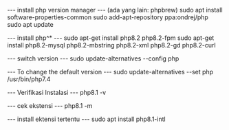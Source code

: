 --- install php version manager --- (ada yang lain: phpbrew)
sudo apt install software-properties-common
sudo add-apt-repository ppa:ondrej/php
sudo apt update


--- install php^* ---
sudo apt-get install php8.2 php8.2-fpm
sudo apt-get install php8.2-mysql php8.2-mbstring php8.2-xml php8.2-gd php8.2-curl

--- switch version ---
sudo update-alternatives --config php


--- To change the default version ---
sudo update-alternatives --set php /usr/bin/php7.4

--- Verifikasi Instalasi ---
php8.1 -v

--- cek ekstensi ---
php8.1 -m

--- install ektensi tertentu ---
sudo apt install php8.1-intl

